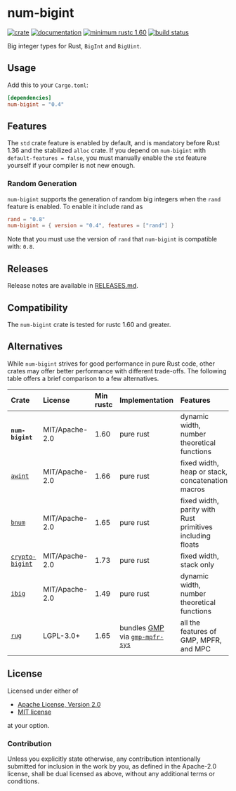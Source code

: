 # num-bigint

[![crate](https://img.shields.io/crates/v/num-bigint.svg)](https://crates.io/crates/num-bigint)
[![documentation](https://docs.rs/num-bigint/badge.svg)](https://docs.rs/num-bigint)
[![minimum rustc 1.60](https://img.shields.io/badge/rustc-1.60+-red.svg)](https://rust-lang.github.io/rfcs/2495-min-rust-version.html)
[![build status](https://github.com/rust-num/num-bigint/workflows/master/badge.svg)](https://github.com/rust-num/num-bigint/actions)

Big integer types for Rust, `BigInt` and `BigUint`.

## Usage

Add this to your `Cargo.toml`:

```toml
[dependencies]
num-bigint = "0.4"
```

## Features

The `std` crate feature is enabled by default, and is mandatory before Rust
1.36 and the stabilized `alloc` crate.  If you depend on `num-bigint` with
`default-features = false`, you must manually enable the `std` feature yourself
if your compiler is not new enough.

### Random Generation

`num-bigint` supports the generation of random big integers when the `rand`
feature is enabled. To enable it include rand as

```toml
rand = "0.8"
num-bigint = { version = "0.4", features = ["rand"] }
```

Note that you must use the version of `rand` that `num-bigint` is compatible
with: `0.8`.

## Releases

Release notes are available in [RELEASES.md](RELEASES.md).

## Compatibility

The `num-bigint` crate is tested for rustc 1.60 and greater.

## Alternatives

While `num-bigint` strives for good performance in pure Rust code, other
crates may offer better performance with different trade-offs.  The following
table offers a brief comparison to a few alternatives.

| Crate             | License        | Min rustc | Implementation | Features |
| :---------------  | :------------- | :-------- | :------------- | :------- |
| **`num-bigint`**  | MIT/Apache-2.0 | 1.60      | pure rust | dynamic width, number theoretical functions |
| [`awint`]         | MIT/Apache-2.0 | 1.66      | pure rust | fixed width, heap or stack, concatenation macros |
| [`bnum`]          | MIT/Apache-2.0 | 1.65      | pure rust | fixed width, parity with Rust primitives including floats |
| [`crypto-bigint`] | MIT/Apache-2.0 | 1.73      | pure rust | fixed width, stack only |
| [`ibig`]          | MIT/Apache-2.0 | 1.49      | pure rust | dynamic width, number theoretical functions |
| [`rug`]           | LGPL-3.0+      | 1.65      | bundles [GMP] via [`gmp-mpfr-sys`] | all the features of GMP, MPFR, and MPC |

[`awint`]: https://crates.io/crates/awint
[`bnum`]: https://crates.io/crates/bnum
[`crypto-bigint`]: https://crates.io/crates/crypto-bigint
[`ibig`]: https://crates.io/crates/ibig
[`rug`]: https://crates.io/crates/rug

[GMP]: https://gmplib.org/
[`gmp-mpfr-sys`]: https://crates.io/crates/gmp-mpfr-sys

## License

Licensed under either of

 * [Apache License, Version 2.0](http://www.apache.org/licenses/LICENSE-2.0)
 * [MIT license](http://opensource.org/licenses/MIT)

at your option.

### Contribution

Unless you explicitly state otherwise, any contribution intentionally submitted
for inclusion in the work by you, as defined in the Apache-2.0 license, shall be
dual licensed as above, without any additional terms or conditions.
